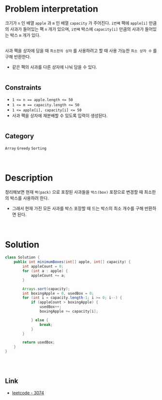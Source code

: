 # Problem interpretation
크기가 `n` 인 배열 `apple` 과 `m` 인 배열 `capacity` 가 주어진다. `i번째` 팩에 `apple[i]` 만큼의 사과가 들어있는 팩 `n` 개가 있으며, `i번째` 박스에 `capacity[i]` 만큼의 사과가 들어있는 박스 `m` 개가 있다.
<br/><br/>

사과 팩을 상자에 담을 때 `최소한의 상자` 를 사용하려고 할 때 사용 가능한 `최소 상자 수` 를 구해 반환한다.
- 같은 팩의 사과를 다른 상자에 나눠 담을 수 있다.
<br/><br/>

## Constraints
- `1 <= n == apple.length <= 50`
- `1 <= m == capacity.length <= 50`
- `1 <= apple[i], capacity[i] <= 50`
- 사과 팩을 상자에 재분배할 수 있도록 입력이 생성된다.
<br/><br/>

## Category
`Array` `Greedy` `Sorting`
<br/><br/><br/>

# Description
정리해보면 현재 `팩(pack)` 으로 포장된 사과들을 `박스(box)` 포장으로 변경할 때 최소한의 박스를 사용하려 한다.
- 그래서 현재 가진 모든 사과를 박스 포장할 때 드는 박스의 최소 개수를 구해 반환하면 된다.
<br/><br/><br/>

# Solution
```java
class Solution {
    public int minimumBoxes(int[] apple, int[] capacity) {
        int appleCount = 0;
        for (int a : apple) {
            appleCount += a;
        }

        Arrays.sort(capacity);
        int boxingApple = 0, usedBox = 0;
        for (int i = capacity.length-1; i >= 0; i--) {
            if (appleCount > boxingApple) {
                usedBox++;
                boxingApple += capacity[i];

            } else {
                break;
            }
        }

        return usedBox;
    }
}
```
<br/><br/>

## Link
- [leetcode - 3074](https://leetcode.com/problems/apple-redistribution-into-boxes/description/)